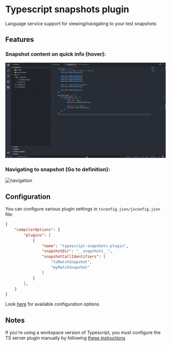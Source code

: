 # Typescript snapshots plugin
Language service support for viewing/navigating to your test snapshots

## Features

### Snapshot content on quick info (hover):
![quickinfo](/images/quickinfo.gif)

### Navigating to snapshot (Go to definition):
![navigation](/images/navigating.gif)

## Configuration
You can configure various plugin settings in ```tsconfig.json/jsconfig.json``` file:
```json
{
    "compilerOptions": {
        "plugins": [
            {
                "name": "typescript-snapshots-plugin",
                "snapshotDir": "__snapshots__",
                "snapshotCallIdentifiers": [
                    "toMatchSnapshot",
                    "myMatchSnapshot"
                ]
            }
        ],
    }
}
```
Look [here](https://github.com/asvetliakov/typescript-snapshots-plugin#configuration) for available configuration options

## Notes
If you're using a workspace version of Typescript, you must configure the TS server plugin manually by following [these instructions](https://github.com/asvetliakov/typescript-snapshots-plugin#installation)